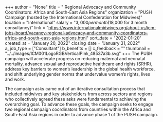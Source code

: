 +++
author = "None"
title = " Regional Advocacy and Community Coordinators: Africa and South-East Asia Regions"
organization = "PUSH Campaign (hosted by the International Confederation for Midwives)"
location = "International"
salary = "$3,000 per month ($18,000 for 3 month consultancy)"
link = "https://www.internationalmidwives.org/about-us/icm-jobs-board/vacancy-regional-advocacy-and-community-coordinators-africa-and-south-east-asia-regions.html"
sort_date = "2022-01-20"
created_at = "January 20, 2022"
closing_date = "January 31, 2022"
a_job_type = ["Consultant"]
b_benefits = []
c_feedback = ""
thumbnail = "../../images/ICM001LogoRGBVerticalPink_48537a3b.svg"
+++
The PUSH campaign will accelerate progress on reducing maternal and neonatal mortality, advance sexual and reproductive healthcare and rights (SRHR), address key barriers to women’s leadership in the global health workforce, and shift underlying gender norms that undervalue women’s rights, lives and work.

The campaign asks came out of an iterative consultation process that included midwives and key stakeholders from across sectors and regions who collectively agreed these asks were fundamental to achieving the overarching goal. To advance these goals, the campaign seeks to engage two regional campaign coordinators from countries within the Africa and South-East Asia regions in order to advance phase 1 of the PUSH campaign.